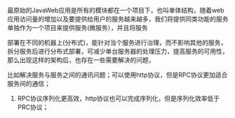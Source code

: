 最原始的JavaWeb应用是所有的模块都在一个项目下，也叫单体结构，随着web应用访问量的增加以及要提供给用户的服务越来越多，我们将提供同类功能的服务单独作为一个项目来提供服务(微服务），并且将服务

部署在不同的机器上(分布式)，能针对当个服务进行治理，而不影响其他的服务，拆分服务后进行分布式部署，可减少单台服务器的处理压力，提高服务的可用性，那么出现这样的架构后，也存在一些需要解决的问题，

比如解决服务与服务之间的通讯问题；可以使用http协议，但是RPC协议更加适合服务间的通信；


1. RPC协议序列化更高效，http协议也可以完成序列化，但是序列化效率低于PRC协议；
